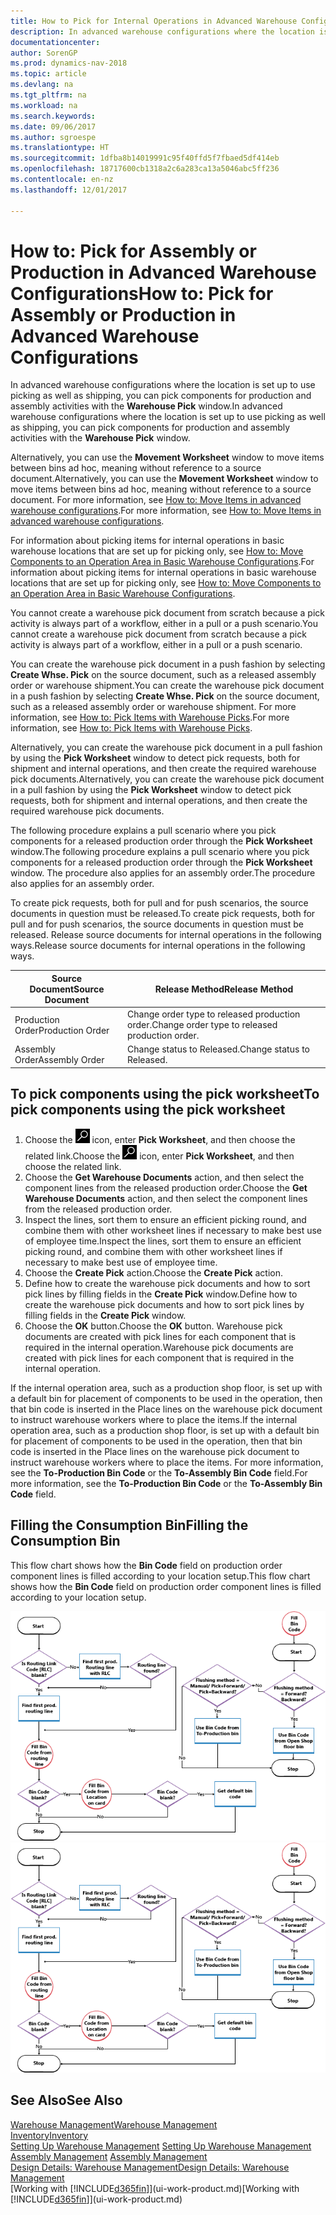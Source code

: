```yaml
---
title: How to Pick for Internal Operations in Advanced Warehouse Configurations
description: In advanced warehouse configurations where the location is set up to use picking as well as shipping, you can pick components for production and assembly activities with the **Warehouse Pick** window.
documentationcenter: 
author: SorenGP
ms.prod: dynamics-nav-2018
ms.topic: article
ms.devlang: na
ms.tgt_pltfrm: na
ms.workload: na
ms.search.keywords: 
ms.date: 09/06/2017
ms.author: sgroespe
ms.translationtype: HT
ms.sourcegitcommit: 1dfba8b14019991c95f40ffd5f7fbaed5df414eb
ms.openlocfilehash: 18717600cb1318a2c6a283ca13a5046abc5ff236
ms.contentlocale: en-nz
ms.lasthandoff: 12/01/2017

---
```

# <a name="how-to-pick-for-assembly-or-production-in-advanced-warehouse-configurations"></a><span data-ttu-id="fd0ec-103">How to: Pick for Assembly or Production in Advanced Warehouse Configurations</span><span class="sxs-lookup"><span data-stu-id="fd0ec-103">How to: Pick for Assembly or Production in Advanced Warehouse Configurations</span></span>
<span data-ttu-id="fd0ec-104">In advanced warehouse configurations where the location is set up to use picking as well as shipping, you can pick components for production and assembly activities with the **Warehouse Pick** window.</span><span class="sxs-lookup"><span data-stu-id="fd0ec-104">In advanced warehouse configurations where the location is set up to use picking as well as shipping, you can pick components for production and assembly activities with the **Warehouse Pick** window.</span></span>  

<span data-ttu-id="fd0ec-105">Alternatively, you can use the **Movement Worksheet** window to move items between bins ad hoc, meaning without reference to a source document.</span><span class="sxs-lookup"><span data-stu-id="fd0ec-105">Alternatively, you can use the **Movement Worksheet** window to move items between bins ad hoc, meaning without reference to a source document.</span></span> <span data-ttu-id="fd0ec-106">For more information, see [How to: Move Items in advanced warehouse configurations](warehouse-how-to-move-items-in-advanced-warehousing.md).</span><span class="sxs-lookup"><span data-stu-id="fd0ec-106">For more information, see [How to: Move Items in advanced warehouse configurations](warehouse-how-to-move-items-in-advanced-warehousing.md).</span></span>  

<span data-ttu-id="fd0ec-107">For information about picking items for internal operations in basic warehouse locations that are set up for picking only, see [How to: Move Components to an Operation Area in Basic Warehouse Configurations](warehouse-how-to-move-components-to-an-operation-area-in-basic-warehousing.md).</span><span class="sxs-lookup"><span data-stu-id="fd0ec-107">For information about picking items for internal operations in basic warehouse locations that are set up for picking only, see [How to: Move Components to an Operation Area in Basic Warehouse Configurations](warehouse-how-to-move-components-to-an-operation-area-in-basic-warehousing.md).</span></span>  

<span data-ttu-id="fd0ec-108">You cannot create a warehouse pick document from scratch because a pick activity is always part of a workflow, either in a pull or a push scenario.</span><span class="sxs-lookup"><span data-stu-id="fd0ec-108">You cannot create a warehouse pick document from scratch because a pick activity is always part of a workflow, either in a pull or a push scenario.</span></span>  

<span data-ttu-id="fd0ec-109">You can create the warehouse pick document in a push fashion by selecting **Create Whse. Pick** on the source document, such as a released assembly order or warehouse shipment.</span><span class="sxs-lookup"><span data-stu-id="fd0ec-109">You can create the warehouse pick document in a push fashion by selecting **Create Whse. Pick** on the source document, such as a released assembly order or warehouse shipment.</span></span> <span data-ttu-id="fd0ec-110">For more information, see [How to: Pick Items with Warehouse Picks](warehouse-how-to-pick-items-for-warehouse-shipment.md).</span><span class="sxs-lookup"><span data-stu-id="fd0ec-110">For more information, see [How to: Pick Items with Warehouse Picks](warehouse-how-to-pick-items-for-warehouse-shipment.md).</span></span>  

<span data-ttu-id="fd0ec-111">Alternatively, you can create the warehouse pick document in a pull fashion by using the **Pick Worksheet** window to detect pick requests, both for shipment and internal operations, and then create the required warehouse pick documents.</span><span class="sxs-lookup"><span data-stu-id="fd0ec-111">Alternatively, you can create the warehouse pick document in a pull fashion by using the **Pick Worksheet** window to detect pick requests, both for shipment and internal operations, and then create the required warehouse pick documents.</span></span>  

<span data-ttu-id="fd0ec-112">The following procedure explains a pull scenario where you pick components for a released production order through the **Pick Worksheet** window.</span><span class="sxs-lookup"><span data-stu-id="fd0ec-112">The following procedure explains a pull scenario where you pick components for a released production order through the **Pick Worksheet** window.</span></span> <span data-ttu-id="fd0ec-113">The procedure also applies for an assembly order.</span><span class="sxs-lookup"><span data-stu-id="fd0ec-113">The procedure also applies for an assembly order.</span></span>  

<span data-ttu-id="fd0ec-114">To create pick requests, both for pull and for push scenarios, the source documents in question must be released.</span><span class="sxs-lookup"><span data-stu-id="fd0ec-114">To create pick requests, both for pull and for push scenarios, the source documents in question must be released.</span></span> <span data-ttu-id="fd0ec-115">Release source documents for internal operations in the following ways.</span><span class="sxs-lookup"><span data-stu-id="fd0ec-115">Release source documents for internal operations in the following ways.</span></span>  

|<span data-ttu-id="fd0ec-116">Source Document</span><span class="sxs-lookup"><span data-stu-id="fd0ec-116">Source Document</span></span>|<span data-ttu-id="fd0ec-117">Release Method</span><span class="sxs-lookup"><span data-stu-id="fd0ec-117">Release Method</span></span>|  
|---------------------|--------------------|  
|<span data-ttu-id="fd0ec-118">Production Order</span><span class="sxs-lookup"><span data-stu-id="fd0ec-118">Production Order</span></span>|<span data-ttu-id="fd0ec-119">Change order type to released production order.</span><span class="sxs-lookup"><span data-stu-id="fd0ec-119">Change order type to released production order.</span></span>|  
|<span data-ttu-id="fd0ec-120">Assembly Order</span><span class="sxs-lookup"><span data-stu-id="fd0ec-120">Assembly Order</span></span>|<span data-ttu-id="fd0ec-121">Change status to Released.</span><span class="sxs-lookup"><span data-stu-id="fd0ec-121">Change status to Released.</span></span>|  

## <a name="to-pick-components-using-the-pick-worksheet"></a><span data-ttu-id="fd0ec-122">To pick components using the pick worksheet</span><span class="sxs-lookup"><span data-stu-id="fd0ec-122">To pick components using the pick worksheet</span></span>  
1.  <span data-ttu-id="fd0ec-123">Choose the ![Search for Page or Report](media/ui-search/search_small.png "Search for Page or Report icon") icon, enter **Pick Worksheet**, and then choose the related link.</span><span class="sxs-lookup"><span data-stu-id="fd0ec-123">Choose the ![Search for Page or Report](media/ui-search/search_small.png "Search for Page or Report icon") icon, enter **Pick Worksheet**, and then choose the related link.</span></span>  
2.  <span data-ttu-id="fd0ec-124">Choose the **Get Warehouse Documents** action, and then select the component lines from the released production order.</span><span class="sxs-lookup"><span data-stu-id="fd0ec-124">Choose the **Get Warehouse Documents** action, and then select the component lines from the released production order.</span></span>  
3.  <span data-ttu-id="fd0ec-125">Inspect the lines, sort them to ensure an efficient picking round, and combine them with other worksheet lines if necessary to make best use of employee time.</span><span class="sxs-lookup"><span data-stu-id="fd0ec-125">Inspect the lines, sort them to ensure an efficient picking round, and combine them with other worksheet lines if necessary to make best use of employee time.</span></span>  
4.  <span data-ttu-id="fd0ec-126">Choose the **Create Pick** action.</span><span class="sxs-lookup"><span data-stu-id="fd0ec-126">Choose the **Create Pick** action.</span></span>  
5.  <span data-ttu-id="fd0ec-127">Define how to create the warehouse pick documents and how to sort pick lines by filling fields in the **Create Pick** window.</span><span class="sxs-lookup"><span data-stu-id="fd0ec-127">Define how to create the warehouse pick documents and how to sort pick lines by filling fields in the **Create Pick** window.</span></span>  
6.  <span data-ttu-id="fd0ec-128">Choose the **OK** button.</span><span class="sxs-lookup"><span data-stu-id="fd0ec-128">Choose the **OK** button.</span></span> <span data-ttu-id="fd0ec-129">Warehouse pick documents are created with pick lines for each component that is required in the internal operation.</span><span class="sxs-lookup"><span data-stu-id="fd0ec-129">Warehouse pick documents are created with pick lines for each component that is required in the internal operation.</span></span>  

<span data-ttu-id="fd0ec-130">If the internal operation area, such as a production shop floor, is set up with a default bin for placement of components to be used in the operation, then that bin code is inserted in the Place lines on the warehouse pick document to instruct warehouse workers where to place the items.</span><span class="sxs-lookup"><span data-stu-id="fd0ec-130">If the internal operation area, such as a production shop floor, is set up with a default bin for placement of components to be used in the operation, then that bin code is inserted in the Place lines on the warehouse pick document to instruct warehouse workers where to place the items.</span></span> <span data-ttu-id="fd0ec-131">For more information, see the **To-Production Bin Code** or the **To-Assembly Bin Code** field.</span><span class="sxs-lookup"><span data-stu-id="fd0ec-131">For more information, see the **To-Production Bin Code** or the **To-Assembly Bin Code** field.</span></span>

## <a name="filling-the-consumption-bin"></a><span data-ttu-id="fd0ec-132">Filling the Consumption Bin</span><span class="sxs-lookup"><span data-stu-id="fd0ec-132">Filling the Consumption Bin</span></span>
<span data-ttu-id="fd0ec-133">This flow chart shows how the **Bin Code** field on production order component lines is filled according to your location setup.</span><span class="sxs-lookup"><span data-stu-id="fd0ec-133">This flow chart shows how the **Bin Code** field on production order component lines is filled according to your location setup.</span></span>

<span data-ttu-id="fd0ec-134">![Bin flow chart](media/binflow.png "BinFlow")</span><span class="sxs-lookup"><span data-stu-id="fd0ec-134">![Bin flow chart](media/binflow.png "BinFlow")</span></span>  

## <a name="see-also"></a><span data-ttu-id="fd0ec-135">See Also</span><span class="sxs-lookup"><span data-stu-id="fd0ec-135">See Also</span></span>
[<span data-ttu-id="fd0ec-136">Warehouse Management</span><span class="sxs-lookup"><span data-stu-id="fd0ec-136">Warehouse Management</span></span>](warehouse-manage-warehouse.md)  
[<span data-ttu-id="fd0ec-137">Inventory</span><span class="sxs-lookup"><span data-stu-id="fd0ec-137">Inventory</span></span>](inventory-manage-inventory.md)  
<span data-ttu-id="fd0ec-138">[Setting Up Warehouse Management](warehouse-setup-warehouse.md)   </span><span class="sxs-lookup"><span data-stu-id="fd0ec-138">[Setting Up Warehouse Management](warehouse-setup-warehouse.md)   </span></span>  
<span data-ttu-id="fd0ec-139">[Assembly Management](assembly-assemble-items.md)  </span><span class="sxs-lookup"><span data-stu-id="fd0ec-139">[Assembly Management](assembly-assemble-items.md)  </span></span>  
[<span data-ttu-id="fd0ec-140">Design Details: Warehouse Management</span><span class="sxs-lookup"><span data-stu-id="fd0ec-140">Design Details: Warehouse Management</span></span>](design-details-warehouse-management.md)  
<span data-ttu-id="fd0ec-141">[Working with [!INCLUDE[d365fin](includes/d365fin_md.md)]](ui-work-product.md)</span><span class="sxs-lookup"><span data-stu-id="fd0ec-141">[Working with [!INCLUDE[d365fin](includes/d365fin_md.md)]](ui-work-product.md)</span></span>

